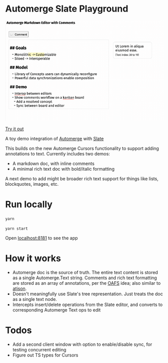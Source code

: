 # Automerge Slate Playground

![](./automerge-comments.gif)

[Try it out](https://automerge-slate-playground.netlify.app/)

A toy demo integration of [Automerge](https://github.com/automerge/automerge) with [Slate](https://www.slatejs.org/examples)

This builds on the new Automerge Cursors functionality to support adding annotations to text. Currently includes two demos:

- A markdown doc, with inline comments
- A minimal rich text doc with bold/italic formatting

A next demo to add might be broader rich text support for things like lists, blockquotes, images, etc.

# Run locally

`yarn`

`yarn start`

Open [localhost:8181](http://localhost:8181) to see the app

# How it works

- Automerge doc is the source of truth. The entire text content is stored as a single Automerge.Text string. Comments and rich text formatting are stored as an array of annotations, per the [OAFS](https://github.com/automerge/automerge/issues/193) idea; also similar to [atjson](https://github.com/CondeNast/atjson).
- Doesn't meaningfully use Slate's tree representation. Just treats the doc as a single text node.
- Intercepts insert/delete operations from the Slate editor, and converts to corresponding Automerge Text ops to edit

# Todos

- Add a second client window with option to enable/disable sync, for testing concurrent editing
- Figure out TS types for Cursors
